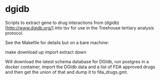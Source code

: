 # dgidb
Scripts to extract gene to drug interactions from (dgidb)[http://www.dgidb.org/] into tsv for use in
the Treehouse tertiary analysis protocol.

See the Makefile for details but on a bare machine:

make download up import extract down

Will download the latest schema database for DGIdb, run postgres in a 
docker container, import the DGIdb data and a list of FDA approved drugs
and then get the union of that and dump it to fda_drugs.gmt.
